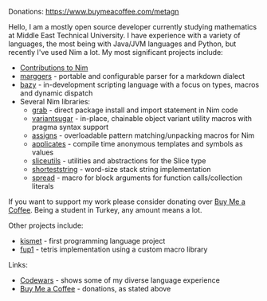 Donations: https://www.buymeacoffee.com/metagn

Hello, I am a mostly open source developer currently studying mathematics at Middle East Technical University. I have experience with a variety of languages, the most being with Java/JVM languages and Python, but recently I've used Nim a lot. My most significant projects include:

* [Contributions to Nim](https://github.com/nim-lang/Nim/commits?author=metagn)
* [marggers](https://github.com/metagn/marggers) - portable and configurable parser for a markdown dialect
* [bazy](https://github.com/metagn/bazy) - in-development scripting language with a focus on types, macros and dynamic dispatch
* Several Nim libraries:
  - [grab](https://github.com/metagn/grab) - direct package install and import statement in Nim code
  - [variantsugar](https://github.com/metagn/variantsugar) - in-place, chainable object variant utility macros with pragma syntax support
  - [assigns](https://github.com/metagn/assigns) - overloadable pattern matching/unpacking macros for Nim
  - [applicates](https://github.com/metagn/applicates) - compile time anonymous templates and symbols as values
  - [sliceutils](https://github.com/metagn/sliceutils) - utilities and abstractions for the Slice type
  - [shorteststring](https://github.com/metagn/shorteststring) - word-size stack string implementation
  - [spread](https://github.com/metagn/spread) - macro for block arguments for function calls/collection literals
  
If you want to support my work please consider donating over [Buy Me a Coffee](https://www.buymeacoffee.com/metagn). Being a student in Turkey, any amount means a lot.

Other projects include:

* [kismet](https://github.com/metagn/kismet) - first programming language project
* [fup1](https://github.com/metagn/fup1) - tetris implementation using a custom macro library

Links:

* [Codewars](https://www.codewars.com/users/metagn) - shows some of my diverse language experience 
* [Buy Me a Coffee](https://www.buymeacoffee.com/metagn) - donations, as stated above
